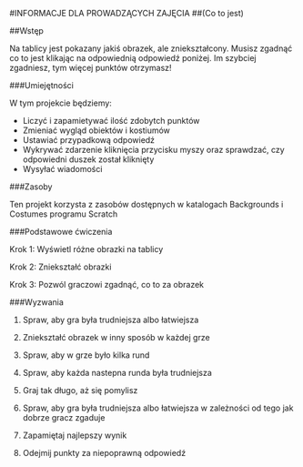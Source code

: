 #INFORMACJE DLA PROWADZĄCYCH ZAJĘCIA
##(Co to jest)

##Wstęp

Na tablicy jest pokazany jakiś obrazek, ale zniekształcony. Musisz zgadnąć co to jest klikając na odpowiednią odpowiedź poniżej. Im szybciej zgadniesz, tym więcej punktów otrzymasz!

###Umiejętności

W tym projekcie będziemy:

* Liczyć i zapamietywać ilość zdobytch punktów
* Zmieniać wygląd obiektów i kostiumów
* Ustawiać przypadkową odpowiedź
* Wykrywać zdarzenie kliknięcia przycisku myszy oraz sprawdzać, czy odpowiedni duszek został kliknięty
* Wysyłać wiadomości

###Zasoby

Ten projekt korzysta z zasobów dostępnych w katalogach Backgrounds i Costumes programu Scratch

###Podstawowe ćwiczenia

Krok 1: Wyświetl różne obrazki na tablicy

Krok 2: Zniekształć obrazki

Krok 3: Pozwól graczowi zgadnąć, co to za obrazek

###Wyzwania

1. Spraw, aby gra była trudniejsza albo łatwiejsza

2. Zniekształć obrazek w inny sposób w każdej grze

3. Spraw, aby w grze było kilka rund

4. Spraw, aby każda nastepna runda była trudniejsza

5. Graj tak długo, aż się pomylisz

6. Spraw, aby gra była trudniejsza albo łatwiejsza w zależności od tego jak dobrze gracz zgaduje

7. Zapamiętaj najlepszy wynik

8. Odejmij punkty za niepoprawną odpowiedź

